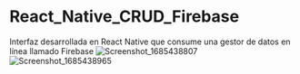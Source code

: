 # React_Native_CRUD_Firebase
Interfaz desarrollada en React Native que consume una gestor de datos en línea llamado Firebase
![Screenshot_1685438807](https://github.com/Douglas1304/React_Native_CRUD_Firebase/assets/129538753/06bb7cf4-4879-47ab-97bc-38eb396bd21f)
![Screenshot_1685438965](https://github.com/Douglas1304/React_Native_CRUD_Firebase/assets/129538753/f539a779-6c5f-4861-9609-acfb5ccbfd6e)
